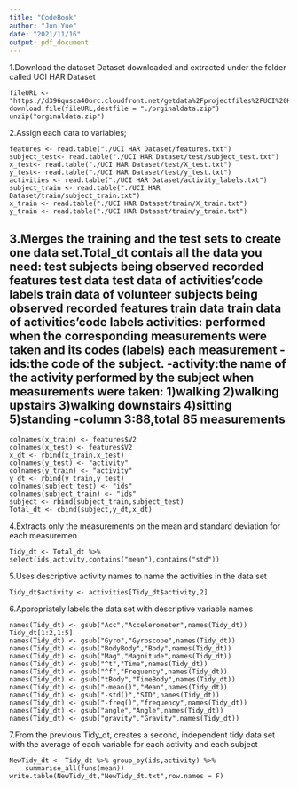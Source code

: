 ```yaml
---
title: "CodeBook"
author: "Jun Yue"
date: "2021/11/16"
output: pdf_document
---
```

1.Download the dataset
Dataset downloaded and extracted under the folder called UCI HAR Dataset

```{r setup, include=FALSE}
fileURL <- "https://d396qusza40orc.cloudfront.net/getdata%2Fprojectfiles%2FUCI%20HAR%20Dataset.zip"
download.file(fileURL,destfile = "./orginaldata.zip")
unzip("orginaldata.zip")
```

2.Assign each data to variables;

```{r}
features <- read.table("./UCI HAR Dataset/features.txt")
subject_test<- read.table("./UCI HAR Dataset/test/subject_test.txt")
x_test<- read.table("./UCI HAR Dataset/test/X_test.txt")
y_test<- read.table("./UCI HAR Dataset/test/y_test.txt")
activities <- read.table("./UCI HAR Dataset/activity_labels.txt")
subject_train <- read.table("./UCI HAR Dataset/train/subject_train.txt")
x_train <- read.table("./UCI HAR Dataset/train/X_train.txt")
y_train <- read.table("./UCI HAR Dataset/train/y_train.txt")
```

3.Merges the training and the test sets to create one data set.Total_dt contais all the data you need:
   test subjects being observed
   recorded features test data
   test data of activities’code labels
   train data of volunteer subjects being observed
   recorded features train data
   train data of activities’code labels
   activities: performed when the corresponding measurements     were taken and its codes (labels)
   each measurement
   -ids:the code of the subject.
   -activity:the name of the activity performed by the subject              when measurements were taken:
             1)walking
             2)walking upstairs
             3)walking downstairs
             4)sitting
             5)standing
   -column 3:88,total 85 measurements
   -
```{r}
colnames(x_train) <- features$V2
colnames(x_test) <- features$V2
x_dt <- rbind(x_train,x_test)
colnames(y_test) <- "activity"
colnames(y_train) <- "activity"
y_dt <- rbind(y_train,y_test)
colnames(subject_test) <- "ids"
colnames(subject_train) <- "ids"
subject <- rbind(subject_train,subject_test)
Total_dt <- cbind(subject,y_dt,x_dt)
```
4.Extracts only the measurements on the mean and standard deviation for each measuremen
```{r}
Tidy_dt <- Total_dt %>% select(ids,activity,contains("mean"),contains("std"))

```
5.Uses descriptive activity names to name the activities in the data set
```{r}
Tidy_dt$activity <- activities[Tidy_dt$activity,2]
```
6.Appropriately labels the data set with descriptive variable names
```{r}
names(Tidy_dt) <- gsub("Acc","Accelerometer",names(Tidy_dt))
Tidy_dt[1:2,1:5]
names(Tidy_dt) <- gsub("Gyro","Gyroscope",names(Tidy_dt))
names(Tidy_dt) <- gsub("BodyBody","Body",names(Tidy_dt))
names(Tidy_dt) <- gsub("Mag","Magnitude",names(Tidy_dt))
names(Tidy_dt) <- gsub("^t","Time",names(Tidy_dt))
names(Tidy_dt) <- gsub("^f","Frequency",names(Tidy_dt))
names(Tidy_dt) <- gsub("tBody","TimeBody",names(Tidy_dt))
names(Tidy_dt) <- gsub("-mean()","Mean",names(Tidy_dt))
names(Tidy_dt) <- gsub("-std()","STD",names(Tidy_dt))
names(Tidy_dt) <- gsub("-freq()","frequency",names(Tidy_dt))
names(Tidy_dt) <- gsub("angle","Angle",names(Tidy_dt))
names(Tidy_dt) <- gsub("gravity","Gravity",names(Tidy_dt))
```
7.From the previous Tidy_dt, creates a second, independent tidy data set with the average of each variable for each activity and each subject
```{r}
NewTidy_dt <- Tidy_dt %>% group_by(ids,activity) %>% 
    summarise_all(funs(mean))
write.table(NewTidy_dt,"NewTidy_dt.txt",row.names = F)
```


